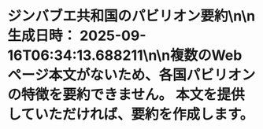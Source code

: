 # ジンバブエ共和国のパビリオン要約\n\n**生成日時：** 2025-09-16T06:34:13.688211\n\n複数のWebページ本文がないため、各国パビリオンの特徴を要約できません。  本文を提供していただければ、要約を作成します。